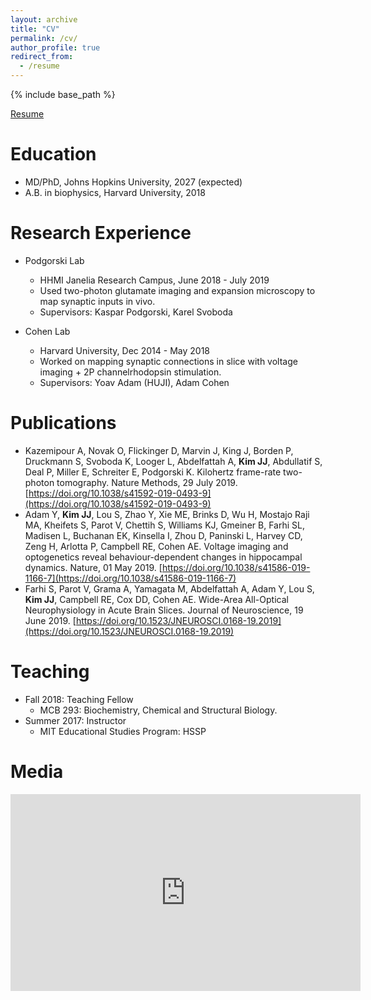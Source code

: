 ```yaml
---
layout: archive
title: "CV"
permalink: /cv/
author_profile: true
redirect_from:
  - /resume
---
```


{% include base_path %}

[Resume](http://jeongjunjjkim.github.io/files/Resume2019.pdf)

Education
======
* MD/PhD, Johns Hopkins University, 2027 (expected)
* A.B. in biophysics, Harvard University, 2018


Research Experience
======
* Podgorski Lab
  * HHMI Janelia Research Campus, June 2018 - July 2019
  * Used two-photon glutamate imaging and expansion microscopy to map synaptic inputs in vivo.
  * Supervisors: Kaspar Podgorski, Karel Svoboda

* Cohen Lab
  * Harvard University, Dec 2014 - May 2018
  * Worked on mapping synaptic connections in slice with voltage imaging + 2P channelrhodopsin stimulation.
  * Supervisors: Yoav Adam (HUJI), Adam Cohen
  
  
Publications
======
* Kazemipour A, Novak O, Flickinger D, Marvin J, King J, Borden P, Druckmann S, Svoboda K, Looger L,
Abdelfattah A, **Kim JJ**, Abdullatif S, Deal P, Miller E, Schreiter E, Podgorski K. Kilohertz frame-rate two-photon tomography. Nature Methods, 29 July 2019. [https://doi.org/10.1038/s41592-019-0493-9](https://doi.org/10.1038/s41592-019-0493-9)
* Adam Y, **Kim JJ**, Lou S, Zhao Y, Xie ME, Brinks D, Wu H, Mostajo Raji MA, Kheifets S, Parot V, Chettih S, Williams KJ, Gmeiner B, Farhi SL, Madisen L, Buchanan EK, Kinsella I, Zhou D, Paninski L, Harvey CD, Zeng H, Arlotta P, Campbell RE, Cohen AE. Voltage imaging and optogenetics reveal behaviour-dependent changes in hippocampal dynamics. Nature, 01 May 2019. [https://doi.org/10.1038/s41586-019-1166-7](https://doi.org/10.1038/s41586-019-1166-7)
* Farhi S, Parot V, Grama A, Yamagata M, Abdelfattah A, Adam Y, Lou S, **Kim JJ**, Campbell RE, Cox DD, Cohen AE. Wide-Area All-Optical Neurophysiology in Acute Brain Slices. Journal of Neuroscience, 19 June 2019. [https://doi.org/10.1523/JNEUROSCI.0168-19.2019](https://doi.org/10.1523/JNEUROSCI.0168-19.2019)
 
  
Teaching
======
* Fall 2018: Teaching Fellow
  * MCB 293: Biochemistry, Chemical and Structural Biology.
* Summer 2017: Instructor
  * MIT Educational Studies Program: HSSP

Media
======
 <iframe width="560" height="315" src="https://www.youtube.com/embed/vz-zg9XGOtI" frameborder="0" allow="accelerometer; autoplay; encrypted-media; gyroscope; picture-in-picture" allowfullscreen></iframe>